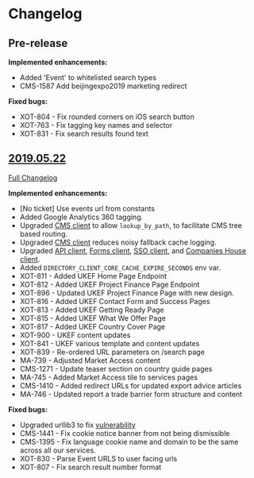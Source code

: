 # Changelog


## Pre-release

**Implemented enhancements:**
- Added 'Event' to whitelisted search types
- CMS-1587 Add beijingexpo2019 marketing redirect

**Fixed bugs:**
- XOT-804 - Fix rounded corners on iOS search button
- XOT-763 - Fix tagging key names and selector
- XOT-831 - Fix search results found text


## [2019.05.22](https://github.com/uktrade/great-domestic-ui/releases/tag/2019.05.22)
[Full Changelog](https://github.com/uktrade/great-domestic-ui/compare/2019.04.11...2019.05.22)

**Implemented enhancements:**

- [No ticket] Use events url from constants
- Added Google Analytics 360 tagging.
- Upgraded [CMS client][directory-cms-client] to allow `lookup_by_path`, to facilitate CMS tree based routing.
- Upgraded [CMS client][directory-cms-client] reduces noisy fallback cache logging.
- Upgraded [API client][directory-api-client], [Forms client][directory-forms-api-client], [SSO client][directory-sso-api-client], and [Companies House client][directory-companies-house-search-client].
- Added `DIRECTORY_CLIENT_CORE_CACHE_EXPIRE_SECONDS` env var.
- XOT-811 - Added UKEF Home Page Endpoint
- XOT-812 - Added UKEF Project Finance Page Endpoint
- XOT-896 - Updated UKEF Project Finance Page with new design.
- XOT-816 - Added UKEF Contact Form and Success Pages
- XOT-813 - Added UKEF Getting Ready Page
- XOT-815 - Added UKEF What We Offer Page
- XOT-817 - Added UKEF Country Cover Page
- XOT-900 - UKEF content updates
- XOT-841 - UKEF various template and content updates
- XOT-839 - Re-ordered URL parameters on /search page
- MA-739 - Adjusted Market Access content
- CMS-1271 - Update teaser section on country guide pages
- MA-745 - Added Market Access tile to services pages
- CMS-1410 - Added redirect URLs for updated export advice articles
- MA-746 - Updated report a trade barrier form structure and content


**Fixed bugs:**
- Upgraded urllib3 to fix [vulnerability](https://nvd.nist.gov/vuln/detail/CVE-2019-11324)
- CMS-1441 - Fix cookie notice banner from not being dismissible
- CMS-1395 - Fix language cookie name and domain to be the same across all our services.
- XOT-830 - Parse Event URLS to user facing urls
- XOT-807 - Fix search result number format


[directory-api-client]: https://github.com/uktrade/directory-api-client
[directory-client-core]: https://github.com/uktrade/directory-client-core
[directory-cms-client]: https://github.com/uktrade/directory-cms-client
[directory-forms-api-client]: https://github.com/uktrade/directory-forms-api-client
[directory-sso-api-client]: https://github.com/uktrade/directory-sso-api-client
[directory-companies-house-search-client]: https://github.com/uktrade/directory-companies-house-search-client
